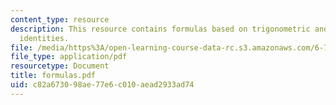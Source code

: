 ```yaml
---
content_type: resource
description: This resource contains formulas based on trigonometric and hyperbolic
  identities.
file: /media/https%3A/open-learning-course-data-rc.s3.amazonaws.com/6-728-applied-quantum-and-statistical-physics-fall-2006/c82a673098ae77e6c010aead2933ad74_formulas.pdf
file_type: application/pdf
resourcetype: Document
title: formulas.pdf
uid: c82a6730-98ae-77e6-c010-aead2933ad74
---
```

